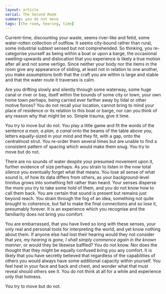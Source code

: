 ```yaml
---
layout: article
serial: The Second Room
summary: you do not move
tags: [the room, hearing, time]
---
```


Current-time, discounting your waste, seems river-like and fetid, some water-rotten collection of outflow.  It seems city-bound rather than rural, some industrial subtext sensed but not comprehended. So thinking, you re-categorise yourself as being within a boat or upon a barge, the occasional swelling-upwards and dislocation that you experience is likely a true motion after all and not some vertigo.  Since neither your body nor the items in the room give any appearance of sliding, at least not in relation to one another, you make assumptions both that the craft you are within is large and stable and that the water route it traverses is calm. 

Are you drifting slowly and silently through some waterway, some huge canal or river or bay, itself within the bounds of some city or town, your own home town perhaps, being carried ever farther away by tidal or other motive forces? You do not recall your location, cannot bring to mind your place of residence or its relation to this boat or barge, nor can you think of any reason why that might be so. Simple trauma, give it time. 

You try to move but do not. You play a little game and fit the words of the sentence _a man, a plan, a canal_ onto the beams of the table above you, letters equally-sized in your mind and they fit, with a gap, onto the centralmost strut.  You re-order them several times but are unable to find a consistent pattern of spacing which would make them snug. You try to move but do not. 

There are no sounds of water despite your presumed movement upon it, further evidence of size perhaps. As you strain to listen in the now total silence you eventually forget what that means. You lose all sense of what sound is, of how its data differs from others, as your background-level tinnitus grows into something felt rather than heard. Your senses disperse the more you try to take some hold of them, and you do not know how to call them back. You are certain that sound is present but remains just beyond reach. You strain through the fog of an idea, something not quite brought to coherence, but fail to make the final connections and so lose it, presumably forever. It is an experience which you recognise and the familiarity does not bring you comfort.

You are embarrassed, that you have lived so long with these senses, your only real and personal tools for interpreting the world, and yet know nothing about them. If anyone else had lost their hearing would they not consider that _yes, my hearing is gone, I shall simply commence again in the known manner_, or would they be likewise baffled? You do not know. Nor does the thought that they might be equally confused bring you any comfort.  It is likely that you have secretly believed that regardless of the capabilities of others you would always have some additional capacity within yourself. You feel heat in your face and back and chest, and wonder what that must reveal should others see it. You do not think at all for a while and experience only that hotness. 

You try to move but do not.

